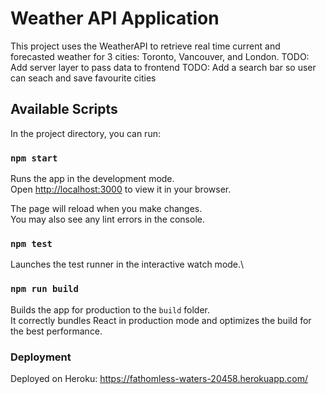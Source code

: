 # Weather API Application

This project uses the WeatherAPI to retrieve real time current and forecasted weather for 3 cities: Toronto, Vancouver, and London. 
TODO: Add server layer to pass data to frontend
TODO: Add a search bar so user can seach and save favourite cities

## Available Scripts

In the project directory, you can run:

### `npm start`

Runs the app in the development mode.\
Open [http://localhost:3000](http://localhost:3000) to view it in your browser.

The page will reload when you make changes.\
You may also see any lint errors in the console.

### `npm test`

Launches the test runner in the interactive watch mode.\

### `npm run build`

Builds the app for production to the `build` folder.\
It correctly bundles React in production mode and optimizes the build for the best performance.


### Deployment
Deployed on Heroku: https://fathomless-waters-20458.herokuapp.com/
